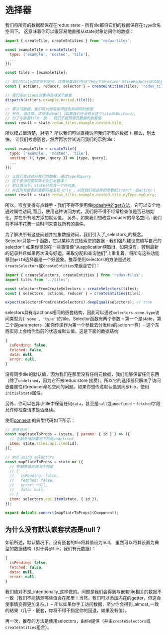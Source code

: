 # 选择器

我们将所有的数据都保存在redux state - 所有tile都将它们的数据保存在`type`命名空间下。 这意味着你可以很容易地直接从state对象访问你的数据：

```js
import { createTile, createEntities } from 'redux-tiles';

const exampleTile = createTile({
  type: ['example', 'nested', 'tile'],
  ...
});

const tiles = [exampleTile];

// 我们为tile指定命名空间，这意味着我们在这个key下将reducer与tileReducer结合起来
const { actions, reducer, selector } = createEntities(tiles, 'redux_tiles');

// 我们在actions对象中获得这个嵌套
dispatch(actions.example.nested.tile());

// 要访问数据，我们可以使用与顶级名称相同的嵌套
// 另外，请注意，这将返回null（如果我们还没有从这个tile派发action），
// 为了与嵌套tile一致 - 我们不能预填充数据的嵌套值
const result = state.redux_tiles.example.nested.tile;
```

所以模式很清楚，对吧？ 所以我们可以直接访问我们所有的数据！
那么，别太快。 让我们考虑嵌套，然后再次尝试访问我们的示例tile：


```js
const exampleTile = createTile({
  type: ['example', 'nested', 'tile'],
  nesting: ({ type, query }) => [type, query],
  ...
});

// 让我们尝试访问我们的数据，通过type和query
// 这个查询可能实际上会引发错误！
// 默认情况下，state只包含一个空对象，
// 并且所有嵌套的值都将被呈现_only_，以防我们用这样的参数dispatch一些action！
const result = state.redux_tiles.example.nested.tile.myType.myQuery;
```

所以，嵌套变得有点棘手 - 我们不得不使用像[lodash中的get方法](https://lodash.com/docs/4.17.4#get)，它可以安全地通过属性访问;而且，使用这种访问方式，我们将不得不经常检查值是否已初始化，并在所有地方添加默认值。
另外，如果我们想改变reducer的命名空间，我们将不得不花费一些时间来查找所有的事件。

为了解决所有这些问题并抽象数据访问，我们引入了_selectors_的概念。Selector只是一个函数，它以某种方式检索您的数据 - 我们强烈建议您编写自己的selector！如果你觉的在一些事情像“从application获取id，如果没有，转到最新的记录并且如果再次没有好运，采取分配和查询他们”上重复着。将所有这些功能移到`getId`选择器是一个好迹象。推荐使用selectors的方法是通过`createSelectors`或`createEntities`来组合它们：

```js
import { createSelectors, createEntities } from 'redux-tiles';
import tiles from '../tiles';

const selectorsFromCreateSelectors = createSelectors(tiles);
const { selectors, actions, reducer } = createEntities(tiles);

expect(selectorsFromCreateSelectors).deepEqual(selectors); // true
```

selectors具有与actions相同的嵌套结构，因此可以通过`selectors.some.type`访问类型为`['some', 'type']`的tile。Selector函数有两个参数 – 第一个是state，第二个是parameters（和你传递作为第一个参数去分发tile的action一样）- 这个东西实际上会给你当前的状态或默认值，这是下面的数据结构:

```js
{
  isPending: false,
  fetched: false,
  data: null,
  error: null,
}
```

没有同步tile的默认值，因为我们在那里没有任何元数据，我们能够保留任何东西（除了`undefined`，因为它不被redux store 接受）。所以它的选择器只解决了访问嵌套属性和reducer命名空间的问题。如果你想传递默认值到同步tile，使用`initialState`属性。

另外，你可以在异步tile中保留任何`data`，甚至是`null`或`undefined` - `fetched`字段允许你检查请求是否继续。

使用[connect](https://github.com/reactjs/react-redux/blob/master/docs/api.md#connectmapstatetoprops-mapdispatchtoprops-mergeprops-options) 的典型代码如下所示：

```js
// 直接访问：
const mapStateToProps = (state, { params: { id } } => ({
  // 在缺失值的情况下将是undefined
  item: state.tiles.api.item[id],
});

// and using selectors
const mapStateToProps = state => ({
  // 在缺失值的情况下将是
  // {
  //   isPending: false,
  //   fetched: false,
  //   error: null,
  //   data: null,
  // }
  item: selectors.api.item(state, { id }),
});

export default connect(mapStateToProps)(Component);
```

## 为什么没有默认嵌套状态是null？

如前所述，默认情况下，没有嵌套的tile将其值设为null。 虽然可以将其设置为典型的数据结构（对于异步tile，我们有元数据）：

```js
{
  isPending: false,
  fetched: false,
  data: null,
  error: null,
}
```

我们绝对不是_intentionally_这样做的。问题是我们会得到与嵌套tile相关的数据不一致（我们不能猜测哪些值会在那里！当然，我们可以添加内在的getter，但这会使事情变得更加复杂。）– 所以如果你手工访问数据，至少你会得到_almost_一致的结果（几乎 - 嵌套，你将不得不指定你的回退，如果没有值）。

再一次，推荐的方法是使用selectors，由tile提供（并由`createSelectors`或`createEntities`组合）。